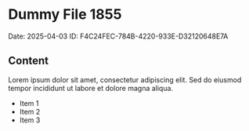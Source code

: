 # Dummy File 1855

Date: 2025-04-03
ID: F4C24FEC-784B-4220-933E-D32120648E7A

## Content

Lorem ipsum dolor sit amet, consectetur adipiscing elit.
Sed do eiusmod tempor incididunt ut labore et dolore magna aliqua.

* Item 1
* Item 2
* Item 3

